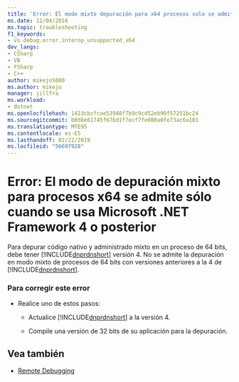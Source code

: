 ```yaml
---
title: 'Error: El modo mixto depuración para x64 procesos solo se admite cuando usa Microsoft .NET Framework 4 o mayor | Microsoft Docs'
ms.date: 11/04/2016
ms.topic: troubleshooting
f1_keywords:
- vs.debug.error.interop_unsupported_x64
dev_langs:
- CSharp
- VB
- FSharp
- C++
author: mikejo5000
ms.author: mikejo
manager: jillfra
ms.workload:
- dotnet
ms.openlocfilehash: 1423cbcfcae53948f7b9c9cd52eb90f57251bc24
ms.sourcegitcommit: b0d8e61745f67bd1f7ecf7fe080a0fe73ac6a181
ms.translationtype: MTE95
ms.contentlocale: es-ES
ms.lasthandoff: 02/22/2019
ms.locfileid: "56697928"
---
```

# <a name="error-mixed-mode-debugging-for-x64-processes-is-supported-only-when-using-microsoft-net-framework-4-or-greater"></a>Error: El modo de depuración mixto para procesos x64 se admite sólo cuando se usa Microsoft .NET Framework 4 o posterior
Para depurar código nativo y administrado mixto en un proceso de 64 bits, debe tener [!INCLUDE[dnprdnshort](../code-quality/includes/dnprdnshort_md.md)] versión 4. No se admite la depuración en modo mixto de procesos de 64 bits con versiones anteriores a la 4 de [!INCLUDE[dnprdnshort](../code-quality/includes/dnprdnshort_md.md)].

### <a name="to-correct-this-error"></a>Para corregir este error

- Realice uno de estos pasos:

  - Actualice [!INCLUDE[dnprdnshort](../code-quality/includes/dnprdnshort_md.md)] a la versión 4.

  - Compile una versión de 32 bits de su aplicación para la depuración.

## <a name="see-also"></a>Vea también
- [Remote Debugging](../debugger/remote-debugging.md)